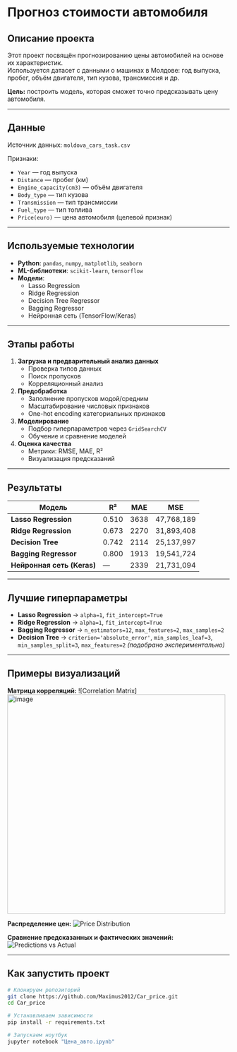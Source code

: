 #  Прогноз стоимости автомобиля

##  Описание проекта
Этот проект посвящён прогнозированию цены автомобилей на основе их характеристик.  
Используется датасет с данными о машинах в Молдове: год выпуска, пробег, объём двигателя, тип кузова, трансмиссия и др.

**Цель:** построить модель, которая сможет точно предсказывать цену автомобиля.

---

## Данные
Источник данных: `moldova_cars_task.csv`

Признаки:
- `Year` — год выпуска
- `Distance` — пробег (км)
- `Engine_capacity(cm3)` — объём двигателя
- `Body_type` — тип кузова
- `Transmission` — тип трансмиссии
- `Fuel_type` — тип топлива
- `Price(euro)` — цена автомобиля (целевой признак)

---

## Используемые технологии
- **Python**: `pandas`, `numpy`, `matplotlib`, `seaborn`
- **ML-библиотеки**: `scikit-learn`, `tensorflow`
- **Модели**:
  - Lasso Regression
  - Ridge Regression
  - Decision Tree Regressor
  - Bagging Regressor
  - Нейронная сеть (TensorFlow/Keras)

---

##  Этапы работы
1. **Загрузка и предварительный анализ данных**
   - Проверка типов данных
   - Поиск пропусков
   - Корреляционный анализ
2. **Предобработка**
   - Заполнение пропусков модой/средним
   - Масштабирование числовых признаков
   - One-hot encoding категориальных признаков
3. **Моделирование**
   - Подбор гиперпараметров через `GridSearchCV`
   - Обучение и сравнение моделей
4. **Оценка качества**
   - Метрики: RMSE, MAE, R²
   - Визуализация предсказаний

---

##  Результаты

| Модель                   | R²    | MAE | MSE           |
|--------------------------|-------|---------|---------------|
| **Lasso Regression**     | 0.510 | 3638    | 47,768,189    |
| **Ridge Regression**     | 0.673 | 2270    | 31,893,408    |
| **Decision Tree**        | 0.742 | 2114    | 25,137,997    |
| **Bagging Regressor**    | 0.800 | 1913    | 19,541,724    |
| **Нейронная сеть (Keras)**| —     | 2339    | 21,731,094    |

---

##  Лучшие гиперпараметры

- **Lasso Regression** → `alpha=1`, `fit_intercept=True`
- **Ridge Regression** → `alpha=1`, `fit_intercept=True`
- **Bagging Regressor** → `n_estimators=12`, `max_features=2`, `max_samples=2`
- **Decision Tree** → `criterion='absolute_error'`, `min_samples_leaf=3`, `min_samples_split=3`, `max_features=2` *(подобрано экспериментально)*

---

##  Примеры визуализаций

**Матрица корреляций:**
![Correlation Matrix]<img width="494" height="497" alt="image" src="https://github.com/user-attachments/assets/17fa7341-e6db-4b4c-98f8-982532fd635f" />


**Распределение цен:**
![Price Distribution](images/price_distribution.png)

**Сравнение предсказанных и фактических значений:**
![Predictions vs Actual](images/pred_vs_actual.png)

---

##  Как запустить проект
```bash
# Клонируем репозиторий
git clone https://github.com/Maximus2012/Car_price.git
cd Car_price

# Устанавливаем зависимости
pip install -r requirements.txt

# Запускаем ноутбук
jupyter notebook "Цена_авто.ipynb"
